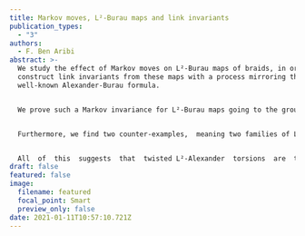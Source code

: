 ```yaml
---
title: Markov moves, L²-Burau maps and link invariants
publication_types:
  - "3"
authors:
  - F. Ben Aribi
abstract: >-
  We study the effect of Markov moves on L²-Burau maps of braids, in order to
  construct link invariants from these maps with a process mirroring the
  well-known Alexander-Burau formula.


  We prove such a Markov invariance for L²-Burau maps going to the groups of the braid closures or deeper.  In the case of the link group, the corresponding link invariant was known to be the L²-Alexander torsion by a previous result of A. Conway and the author. 


  Furthermore, we find two counter-examples,  meaning two families of L²-Burau maps that cannot yield link invariants in this way.  The proofs use relations between Fuglede-Kadison determinants, Mahler measures, and random walks on Cayley graphs, and the works of Boyd, Bartholdi and Dasbach-Lalin. 


  All  of  this  suggests  that  twisted L²-Alexander  torsions  are  the  only  link invariants we can hope to construct from L²-Burau maps with such a process.
draft: false
featured: false
image:
  filename: featured
  focal_point: Smart
  preview_only: false
date: 2021-01-11T10:57:10.721Z
---
```

